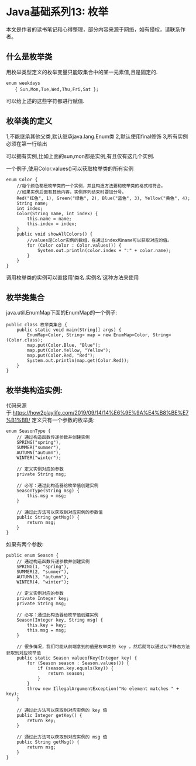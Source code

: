 # Java基础系列13: 枚举
本文是作者的读书笔记和心得整理，部分内容来源于网络，如有侵权，请联系作者。

## 什么是枚举类
用枚举类型定义的枚举变量只能取集合中的某一元素值,且是固定的.
```
enum weekdays 
　　{ Sun,Mon,Tue,Wed,Thu,Fri,Sat };
```

可以给上述的这些字符都进行赋值.

## 枚举类的定义
1,不能继承其他父类,默认继承java.lang.Enum类
2,默认使用final修饰
3,所有实例必须在第一行给出

可以拥有实例,比如上面的sun,mon都是实例,有且仅有这几个实例.

一个例子,使用Color.values()可以获取枚举类的所有实例
```
enum Color {
    //每个颜色都是枚举类的一个实例，并且构造方法要和枚举类的格式相符合。
    //如果实例后面有其他内容，实例序列结束时要加分号。
    Red("红色", 1), Green("绿色", 2), Blue("蓝色", 3), Yellow("黄色", 4);
    String name;
    int index;
    Color(String name, int index) {
        this.name = name;
        this.index = index;
    }
    public void showAllColors() {
        //values是Color实例的数组，在通过index和name可以获取对应的值。
        for (Color color : Color.values()) {
            System.out.println(color.index + ":" + color.name);
        }
    }
}
```
调用枚举类的实例可以直接用'类名.实例名'这种方法来使用

## 枚举类集合
java.util.EnumMap下面的EnumMap的一个例子:
```
public class 枚举类集合 {
    public static void main(String[] args) {
        EnumMap<Color, String> map = new EnumMap<Color, String>(Color.class);
        map.put(Color.Blue, "Blue");
        map.put(Color.Yellow, "Yellow");
        map.put(Color.Red, "Red");
        System.out.println(map.get(Color.Red));
    }
}
```

## 枚举类构造实例:
代码来源于:https://how2playlife.com/2019/09/14/14%E6%9E%9A%E4%B8%BE%E7%B1%BB/
定义只有一个参数的枚举类:
```
enum SeasonType {
    // 通过构造函数传递参数并创建实例
    SPRING("spring"),
    SUMMER("summer"),
    AUTUMN("autumn"),
    WINTER("winter");

    // 定义实例对应的参数
    private String msg;

    // 必写：通过此构造器给枚举值创建实例
    SeasonType(String msg) {
        this.msg = msg;
    }

    // 通过此方法可以获取到对应实例的参数值
    public String getMsg() {
        return msg;
    }
}
```

如果有两个参数:
```
public enum Season {
    // 通过构造函数传递参数并创建实例
    SPRING(1, "spring"),
    SUMMER(2, "summer"),
    AUTUMN(3, "autumn"),
    WINTER(4, "winter");

    // 定义实例对应的参数
    private Integer key;
    private String msg;

    // 必写：通过此构造器给枚举值创建实例
    Season(Integer key, String msg) {
        this.key = key;
        this.msg = msg;
    }

    // 很多情况，我们可能从前端拿到的值是枚举类的 key ，然后就可以通过以下静态方法获取到对应枚举值
    public static Season valueofKey(Integer key) {
        for (Season season : Season.values()) {
            if (season.key.equals(key)) {
                return season;
            }
        }
        throw new IllegalArgumentException("No element matches " + key);
    }

    // 通过此方法可以获取到对应实例的 key 值
    public Integer getKey() {
        return key;
    }

    // 通过此方法可以获取到对应实例的 msg 值
    public String getMsg() {
        return msg;
    }
}
```


